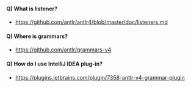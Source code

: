 #### Q) What is listener?
- https://github.com/antlr/antlr4/blob/master/doc/listeners.md

#### Q) Where is grammars?
- https://github.com/antlr/grammars-v4

#### Q) How do I use IntelliJ IDEA plug-in?
- https://plugins.jetbrains.com/plugin/7358-antlr-v4-grammar-plugin
